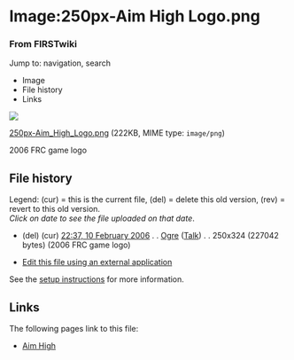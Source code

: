 

# Image:250px-Aim High Logo.png

### From FIRSTwiki

Jump to: navigation, search

  * Image
  * File history
  * Links

![](/media/0/02/250px-Aim_High_Logo.png)

[250px-Aim_High_Logo.png](/media/0/02/250px-Aim_High_Logo.png "250px-Aim High
Logo.png" ) (222KB, MIME type: `image/png`)

2006 FRC game logo

## File history

Legend: (cur) = this is the current file, (del) = delete this old version,
(rev) = revert to this old version.  
_Click on date to see the file uploaded on that date_.

  * (del) (cur) [22:37, 10 February 2006](/media/0/02/250px-Aim_High_Logo.png "/media/0/02/250px-Aim High Logo.png" ) . . [Ogre](/index.php?title=User:Ogre&action=edit "User:Ogre" ) ([Talk](/index.php?title=User_talk:Ogre&action=edit "User talk:Ogre" )) . . 250x324 (227042 bytes) (2006 FRC game logo)
  

  * [Edit this file using an external application](/index.php?title=Image:250px-Aim_High_Logo.png&action=edit&externaledit=true&mode=file "Image:250px-Aim High Logo.png" )

See the [setup
instructions](http://meta.wikimedia.org/wiki/Help:External_editors
"http://meta.wikimedia.org/wiki/Help:External_editors" ) for more information.

## Links

The following pages link to this file:

  * [Aim High](Aim_High "Aim High" )


